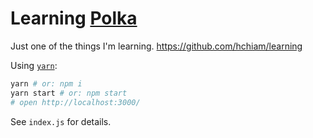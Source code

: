 # Learning [Polka](https://github.com/lukeed/polka)

Just one of the things I'm learning. <https://github.com/hchiam/learning>

Using [`yarn`](https://github.com/hchiam/learning-yarn):

```bash
yarn # or: npm i
yarn start # or: npm start
# open http://localhost:3000/
```

See `index.js` for details.
